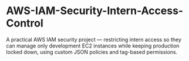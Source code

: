 # AWS-IAM-Security-Intern-Access-Control
A practical AWS IAM security project — restricting intern access so they can manage only development EC2 instances while keeping production locked down, using custom JSON policies and tag-based permissions.
